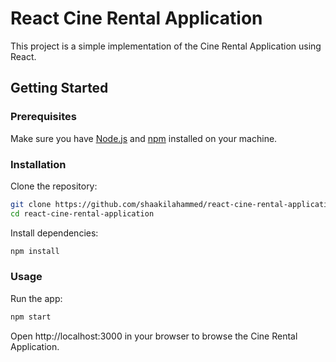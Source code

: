 # React Cine Rental Application

This project is a simple implementation of the Cine Rental Application using React.

## Getting Started

### Prerequisites

Make sure you have [Node.js](https://nodejs.org/) and [npm](https://www.npmjs.com/) installed on your machine.

### Installation

Clone the repository:

```bash
git clone https://github.com/shaakilahammed/react-cine-rental-application.git
cd react-cine-rental-application
```

Install dependencies:

```bash
npm install
```

### Usage

Run the app:

```bash
npm start
```

Open http://localhost:3000 in your browser to browse the Cine Rental Application.

